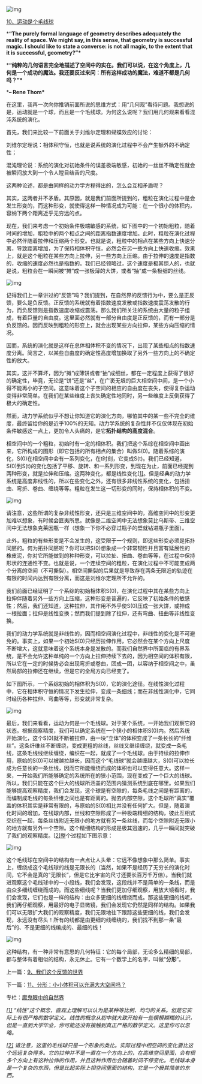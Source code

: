 



![img](_pics/v2-2388907f0157bce4781ea9adca867030_hd.png)

[10、运动是个毛线球](https://zhuanlan.zhihu.com/p/28573959)



***“The purely formal language of geometry describes adequately the reality of  space. We might say, in this sense, that geometry is successful magic. I should like to state a converse: is not all magic, to the extent that  it is successful, geometry?”\***

***“纯粹的几何语言完全地描述了空间中的实在。我们可以说，在这个角度上，几何是一个成功的魔法。我还要反过来问：所有这样成功的魔法，难道不都是几何吗？”\*** 

***– Rene Thom\***



在这里，我再一次向你推销前面所说的思维方式：用“几何观”看待问题。我想说的是，运动就是一个球，而且是一个毛线球。为何这么说呢？我们用几何观来看看混沌系统的演化。



首先，我们来比较一下前面关于刘维尔定理和蝴蝶效应的讨论：

刘维尔定理说：相体积守恒，也就是说系统的演化过程中不会产生额外的不确定性；

混沌理论说：系统的演化对初始条件的误差极端敏感，初始的一丝丝不确定性就会被瞬间放大到一个令人瞠目结舌的尺度。



这两种论述，都是由同样的动力学方程得出的，怎么会互相矛盾呢？



其实，这两者并不矛盾。其原因，就是我们前面所提到的，粗粒在演化过程中是会发生形变的，而这种形变，就使得这样一种情况成为可能：在一个很小的体积内，容纳下两个距离近乎无穷远的点。

现在，我们来考虑一个初始条件极端敏感的系统，如下图中的一个初始粗粒，随着时间的增加，粗粒中的两个相点之间的距离指数速度增加。此时，粗粒在演化过程中必然伴随着拉伸和压缩两个形变。也就是说，粗粒中的相点在某些方向上快速分离，导致距离增加，为了保持相体积守恒，必然会在另一些方向上快速收缩。效果上，就是这个粗粒在某些方向上拉伸，另一些方向上压缩。由于拉伸的速度是指数的，收缩的速度必然也是指数的。我们已经领略过，这个速度是极其惊人的，也就是说，粗粒会在一瞬间被“摊”成一张极薄的大饼，或者“抽”成一条极细的丝线。



![img](_pics/v2-d53b164cb6941a5b4d8a067b3e221431_hd.png)



记得我们上一章讲过的“反馈”吗？我们提到，在自然界的反馈行为中，要么是正反馈，要么是负反馈。正反馈的系统就有着指数速度发散或指数速度震荡发散的行为，而负反馈则是指数速度收缩或震荡。那么我们所关注的系统由大量的粒子组成，有着巨量的自由度。这里面必然就有一部分自由度是正反馈的，而有一部分是负反馈的。因而反映到粗粒的形变上，就会出现某些方向拉伸，某些方向压缩的情况。

因而，系统的演化就是这样在总体相体积不变的情况下，出现了某些相点的指数速度分离。简言之，以某些自由度的确定性高度增加换取了另外一些方向上的不确定性的放大。

其实，这并不算坏，因为“摊”成薄饼或者“抽”成细丝，都在一定程度上获得了很好的确定性，毕竟，无论是“饼”还是“丝”，在广袤无垠的巨大相空间中间，是一个小得不能再小的子空间。这意味着这个子空间的相应的自由度在丧失，使得复杂运动变得非常简单。在我们在某些维度上丧失确定性地同时，另一些维度上反倒获得了极大的确定性。

然而，动力学系统似乎不想让你知道它的演化方向，哪怕其中的某一些不完全的维度，最终留给你的是近乎100%的无知。动力学系统的复杂性并不仅仅体现在初始条件敏感这一点上，更加令人头痛的，是它**拓扑结构的高度混合**。

相空间中的一个粗粒，初始时有一定的相体积。我们把这个系综在相空间中画出来，它所构成的图形（即它包括的所有相点的集合）叫做S(0)。随着系综的演化，S(0)在相空间中会有一系列变化，在t时刻，它变成S(t)。我们已经知道，S(0)到S(t)的变化包括了平移、旋转、和一系列形变，到现在为止，前面已经提到两种形变，就是拉伸和压缩。这两种变化，都是线性变化[[1\]](https://zhuanlan.zhihu.com/write#_ftn1)。但是经典的动力学系统是高度非线性的，所以在些变化之外，还有很多非线性系统的变化，包括扭曲、弯折、卷曲、缠绕等等。粗粒在发生这一切形变的同时，保持相体积的不变。

![img](_pics/v2-44680e3e1c1336c8c95b127b842bce3b_hd.png)



请注意，这些所谓的复杂非线性形变，还只是三维空间中的，高维空间中的形变更加难以想象，有时候会匪夷所思。就像是二维空间中无法想象莫比乌斯带、三维空间中无法想象克莱因瓶一样（想象一下你不必穿过瓶子的壁就钻进瓶子里面）。

此外，粗粒的有些形变是不会发生的，这受限于一个规则，即这些形变必须是拓扑同胚的。何为拓扑同胚呢？你可以把S(0)想象成一个非常韧性并且富有延展性的橡皮泥，你对它所能做到的种种形变，可以拉扯、扭曲、卷曲等等，在过程中保持形状的连通性不变。也就是说，一个连续空间的粗粒，在演化过程中不可能变成两个分离的空间（不可撕裂）。相空间撕裂的后果就是导致存在两条无限近的轨迹在有限的时间内达到有限分离，而这是刘维尔定理所不允许的。

我们前面已经证明了一个系综的初始相体积S(0)，在演化过程中其在某些方向上拉伸伴随着另外一些方向上压缩，这种形变是普遍的，它反映了初始条件的敏感性；然后，我们还知道，这种拉伸，其作用不外乎使S(0)压成一张大饼，或抻成一根拉面；拉伸是线性变换；然而我们提到除了拉伸，还有弯曲、扭曲等非线性变换。

我们的动力学系统就是非线性的，因而相空间演化过程中，非线性的变化是不可避免的。事实上，如果一个初始S(0)只经历拉伸作用，它必然会在某个方向上尺度不断增大，这就意味着这个系统本身是发散的。而我们自然界中所面临的有界系统，是不会允许这种单纯的一个方向上拉伸持续下去的，因为相空间的体积有限，所以它在一定的时候势必会出现弯折或卷曲，团成一团，以容纳于相空间之中，虽然局部的拉伸还在继续，但是它的全局方向已经变了。

如下图所示，一个系综初始的相体积为S(0)，它的演化途径。在线性演化过程中，它在相体积守恒的情况下发生拉伸，变成一条细线；而在非线性演化中，它同时经历各种拉伸、弯曲等等，形变就非常复杂。



![img](_pics/v2-340bb2e42eef1c2788e596346f182ca3_hd.png)



最后，我们来看看，运动为何是一个毛线球。对于某个系统，一开始我们观察它的状态。根据观察精度，我们可以确定系统在一个狭小的相体积S(0)内。然后系统开始演化，这个S(0)就不断被拉伸，由一块“立体”的体积变成了一条长长的“纤维丝”。这条纤维丝不断缠绕，变成更粗的丝线，丝线又继续缠绕，就变成一条毛线，这条毛线线继续缠绕，编织在一起，就成了一个毛线球。由于持续的拉伸作用，原始的S(0)可以被越拉越长，因而这个“毛线球”就会越缠越大，S(0)可以拉长成为任意长的一条丝线，因而它所能缠绕而成的体积也可以变得任意大。这样一来，一开始我们所能够确定的系统所在的狭小范围，现在变成了一个巨大的线球。所以，我们只能在这个巨大的线球所涵盖的范围内猜测系统到底在哪里。如果我们能够提高观察精度，我们会发现，这个球是有空隙的，每条毛线之间是有距离的，而编制成毛线的每条纤维之间也是有距离的。抛去内部空隙，这个毛球所“真实”覆盖的体积其实是非常有限的，与原始的S(0)相比并没有任何扩大。但是，随着演化时间的增加，在线球内部，丝线和空隙形成了一种极端精细的结构，彼此互相式交织在一起，每条丝线附近无限小的地方就有另一条丝线，而每个空隙附近无限小的地方就有另外一个空隙。这个精细结构的形成是极其迅速的，几乎一瞬间就突破了我们的观察精度。[[2\]](https://zhuanlan.zhihu.com/write#_ftn2)整个过程如下图示意：



![img](_pics/v2-936597d1d14e981ea8d9147a92bb8bbc_hd.png)

这个毛线球在空间中的结构有一点点让人头晕：它远不像想象中那么简单。事实上，缠绕成这个毛线球的线是无限长的（当然，如果不是经历了无穷长的演化时间，它不会是真的“无限长”，但是它比宇宙的尺寸还要长百万千万倍）。当我们就进观察这个毛线球中的一小段线，我们会发现，这段线并不是简单的一条线，而是由众多细线缠绕而成的。而这些细线呢？当我们更加仔细观察，用放大镜看时，我们会发现，它们也是一样的结构：由众多更细的线缠绕而成。那这些更细的线呢，我们再仔细观察，用最好的电子显微镜，我们会发现它仍然是同样的结构。如果我们可以无限扩大我们的观察精度，我们无限地往下跟踪这些更细的线，我们会发现，永远没有尽头！所有的线都是由更细的线缠绕的，我们找不到那一条“最后”的、不是更细的线编成的、最细的线！

![img](_pics/v2-2388907f0157bce4781ea9adca867030_hd.png)



这种结构，有一种非常有意思的几何特征：它的每个局部，无论多么精细的局部，都与整体有着相似的结构，永无休止。它有一个数学上的名字，叫做“**分形**”。



上一篇：[9、我们这个反馈的世界](https://zhuanlan.zhihu.com/p/28573752)

下一篇：[11、分形：小小体积可以充满大大空间吗？](https://zhuanlan.zhihu.com/p/28574121)

专栏：[魔鬼眼中的自然界](https://zhuanlan.zhihu.com/c_116602381?group_id=884931161871237120)



*[[1\]](https://zhuanlan.zhihu.com/write#_ftnref1) “线性”这个概念，直观上理解可以认为是某种等比例、均匀的关系。但是它实际上有很严格的数学定义。线性的概念从初中就大致开始有一些模模糊糊的认识，但是一直到大学毕业，你可能还没有接触到真正严格的数学定义。这里你可以忽略。*

*[[2\]](https://zhuanlan.zhihu.com/write#_ftnref2)  请注意，这里的毛线球只是一个形象的类比。实际过程中相空间的变化要比这个远远复杂得多。它的拉伸并不是一直在一个方向上的，在高维空间里面，会有很多个方向上有这种拉伸的作用，并且这种作用也会随着时间不停变化。毛线球本身是一个复杂的东西，但是比起实际上相空间里面的结构，它是一个极其简单的东西。*



